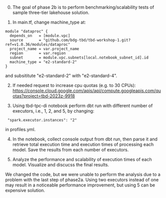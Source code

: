 0. The goal of phase 2b is to perform benchmarking/scalability tests of sample three-tier lakehouse solution.

1. In main.tf, change machine_type at:

```
module "dataproc" {
  depends_on   = [module.vpc]
  source       = "github.com/bdg-tbd/tbd-workshop-1.git?ref=v1.0.36/modules/dataproc"
  project_name = var.project_name
  region       = var.region
  subnet       = module.vpc.subnets[local.notebook_subnet_id].id
  machine_type = "e2-standard-2"
}
```

and subsititute "e2-standard-2" with "e2-standard-4".

2. If needed request to increase cpu quotas (e.g. to 30 CPUs): 
https://console.cloud.google.com/apis/api/compute.googleapis.com/quotas?project=tbd-2023z-9918

3. Using tbd-tpc-di notebook perform dbt run with different number of executors, i.e., 1, 2, and 5, by changing:
```
 "spark.executor.instances": "2"
```

in profiles.yml.

4. In the notebook, collect console output from dbt run, then parse it and retrieve total execution time and execution times of processing each model. Save the results from each number of executors. 

5. Analyze the performance and scalability of execution times of each model. Visualize and discucss the final results.


We changed the code, but we were unable to perform the analysis due to a problem with the last step of phase2a. 
Using two executors instead of one may result in a noticeable performance improvement, but using 5 can be expensive solution.



   
